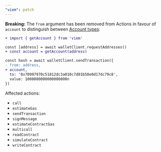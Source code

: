 ```yaml
---
"viem": patch
---
```


**Breaking:** The `from` argument has been removed from Actions in favour of `account` to distinguish between [Account types](https://viem.sh/docs/clients/wallet):

```diff
+ import { getAccount } from 'viem'

const [address] = await walletClient.requestAddresses()
+ const account = getAccount(address)

const hash = await walletClient.sendTransaction({
- from: address,
+ account,
  to: '0x70997970c51812dc3a010c7d01b50e0d17dc79c8',
  value: 1000000000000000000n
})
```

Affected actions:

- `call`
- `estimateGas`
- `sendTransaction`
- `signMessage`
- `estimateContractGas`
- `multicall`
- `readContract`
- `simulateContract`
- `writeContract` 